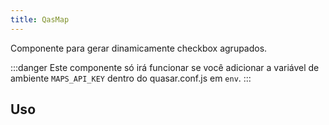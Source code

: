 ```yaml
---
title: QasMap
---
```


Componente para gerar dinamicamente checkbox agrupados.

<doc-api file="map/QasMap" name="QasMap" />

:::danger
Este componente só irá funcionar se você adicionar a variável de ambiente `MAPS_API_KEY` dentro do quasar.conf.js em `env`.
:::

## Uso

<doc-example file="QasMap/Basic" title="Básico" />
